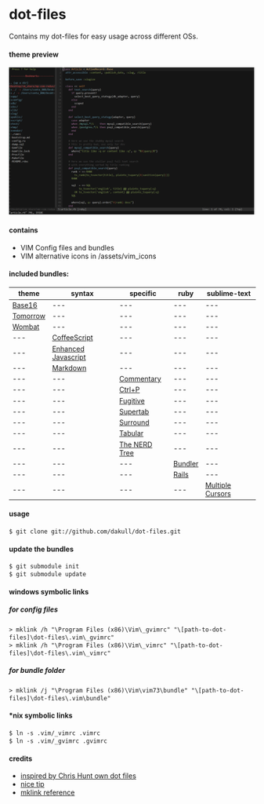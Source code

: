 # dot-files

Contains my dot-files for easy usage across different OSs.

#### theme preview

![Theme Preview](assets/preview.gif?raw=true)

#### contains

- VIM Config files and bundles
- VIM alternative icons in /assets/vim_icons

#### included bundles:

theme | syntax | specific | ruby | sublime-text
--- | --- | --- | --- | ---
[Base16](https://github.com/chriskempson/base16-vim) | --- | --- | --- | ---
[Tomorrow](https://github.com/chriskempson/vim-tomorrow-theme) | --- | --- | --- | --- 
[Wombat](https://github.com/cschlueter/vim-wombat) | --- | --- | --- | --- 
--- | [CoffeeScript](https://github.com/kchmck/vim-coffee-script) | --- | --- | --- | --- 
--- | [Enhanced Javascript](https://github.com/jelera/vim-javascript-syntax) | --- | --- | --- | --- 
--- | [Markdown](https://github.com/tpope/vim-markdown) | --- | --- | --- | --- 
--- | --- | [Commentary](https://github.com/tpope/vim-commentary) | --- | --- 
--- | --- | [Ctrl+P](https://github.com/kien/ctrlp.vim) | --- | --- 
--- | --- | [Fugitive](https://github.com/tpope/vim-fugitive) | --- | --- 
--- | --- | [Supertab](https://github.com/ervandew/supertab) | --- | --- 
--- | --- | [Surround](https://github.com/tpope/vim-surround) | --- | --- 
--- | --- | [Tabular](https://github.com/godlygeek/tabular) | --- | --- 
--- | --- | [The NERD Tree](https://github.com/scrooloose/nerdtree) | --- | --- 
--- | --- |  --- | [Bundler](https://github.com/tpope/vim-bundler) | --- 
--- | --- |  --- | [Rails](https://github.com/tpope/vim-rails) | --- 
--- | --- |  --- |  --- | [Multiple Cursors](https://github.com/terryma/vim-multiple-cursors)

#### usage

    $ git clone git://github.com/dakull/dot-files.git

#### update the bundles

    $ git submodule init
    $ git submodule update
    
#### windows symbolic links
        
##### for config files    

    > mklink /h "\Program Files (x86)\Vim\_gvimrc" "\[path-to-dot-files]\dot-files\.vim\_gvimrc"
    > mklink /h "\Program Files (x86)\Vim\_vimrc" "\[path-to-dot-files]\dot-files\.vim\_vimrc"

##### for bundle folder

    > mklink /j "\Program Files (x86)\Vim\vim73\bundle" "\[path-to-dot-files]\dot-files\.vim\bundle" 
    
#### *nix symbolic links    

    $ ln -s .vim/_vimrc .vimrc
    $ ln -s .vim/_gvimrc .gvimrc
    
#### credits

- [inspired by Chris Hunt own dot files](https://github.com/chrishunt/dot-files#installation)
- [nice tip](http://pagesofinterest.net/blog/2013/05/switching-to-vim-1-start-at-the-beginning/)
- [mklink reference](http://technet.microsoft.com/en-us/library/cc753194%28v=ws.10%29.aspx)
